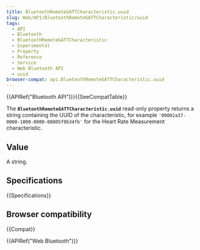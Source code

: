 ```yaml
---
title: BluetoothRemoteGATTCharacteristic.uuid
slug: Web/API/BluetoothRemoteGATTCharacteristic/uuid
tags:
  - API
  - Bluetooth
  - BluetoothRemoteGATTCharacteristic
  - Experimental
  - Property
  - Reference
  - Service
  - Web Bluetooth API
  - uuid
browser-compat: api.BluetoothRemoteGATTCharacteristic.uuid
---
```

{{APIRef("Bluetooth API")}}{{SeeCompatTable}}

The **`BluetoothRemoteGATTCharacteristic.uuid`** read-only
property returns a string containing the UUID of the characteristic, for
example `'00002a37-0000-1000-8000-00805f9b34fb'` for the Heart Rate
Measurement characteristic.

## Value

A string.

## Specifications

{{Specifications}}

## Browser compatibility

{{Compat}}

{{APIRef("Web Bluetooth")}}
